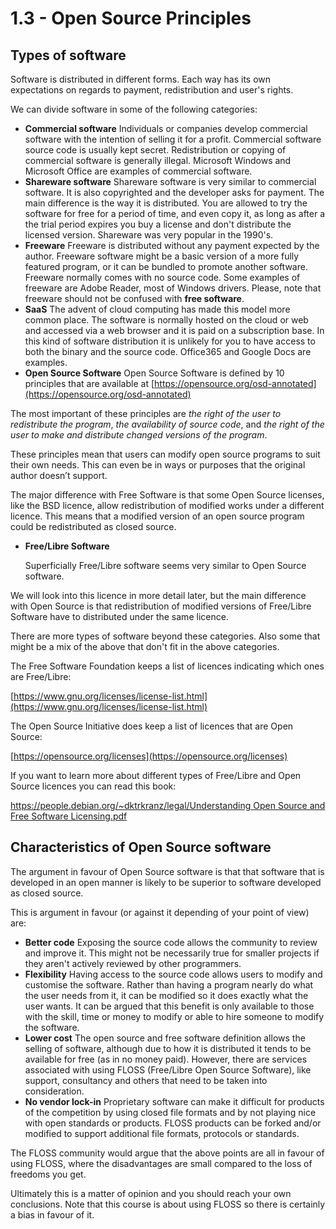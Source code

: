 # 1.3 - Open Source Principles

## Types of software

Software is distributed in different forms. Each way has its own expectations on regards to payment, redistribution and user's rights.

We can divide software in some of the following categories:

* **Commercial software** Individuals or companies develop commercial software with the intention of selling it for a profit. Commercial software source code is usually kept secret. Redistribution or copying of commercial software is generally illegal. Microsoft Windows and Microsoft Office are examples of commercial software.
* **Shareware software** Shareware software is very similar to commercial software. It is also copyrighted and the developer asks for payment. The main difference is the way it is distributed. You are allowed to try the software for free for a period of time, and even copy it, as long as after a the trial period expires you buy a license and don't distribute the licensed version. Shareware was very popular in the 1990's.
* **Freeware** Freeware is distributed without any payment expected by the author. Freeware software might be a basic version of a more fully featured program, or it can be bundled to promote another software. Freeware normally comes with no source code. Some examples of freeware are Adobe Reader, most of Windows drivers. Please, note that freeware should not be confused with **free software**.
* **SaaS** The advent of cloud computing has made this model more common place. The software is normally hosted on the cloud or web and accessed via a web browser and it is paid on a subscription base. In this kind of software distribution it is unlikely for you to have access to both the binary and the source code. Office365 and Google Docs are examples.
* **Open Source Software** Open Source Software is defined by 10 principles that are available at [https://opensource.org/osd-annotated](https://opensource.org/osd-annotated)

The most important of these principles are _the right of the user to redistribute the program_, _the availability of source code_, and _the right of the user to make and distribute changed versions of the program_.

These principles mean that users can modify open source programs to suit their own needs. This can even be in ways or purposes that the original author doesn’t support.

The major difference with Free Software is that some Open Source licenses, like the BSD licence, allow redistribution of modified works under a different licence. This means that a modified version of an open source program could be redistributed as closed source.

* **Free/Libre Software**

  Superficially Free/Libre software seems very similar to Open Source software.

We will look into this licence in more detail later, but the main difference with Open Source is that redistribution of modified versions of Free/Libre Software have to distributed under the same licence.

There are more types of software beyond these categories. Also some that might be a mix of the above that don't fit in the above categories.

The Free Software Foundation keeps a list of licences indicating which ones are Free/Libre:

[https://www.gnu.org/licenses/license-list.html](https://www.gnu.org/licenses/license-list.html)

The Open Source Initiative does keep a list of licences that are Open Source:

[https://opensource.org/licenses](https://opensource.org/licenses)

If you want to learn more about different types of Free/Libre and Open Source licences you can read this book:

[https://people.debian.org/~dktrkranz/legal/Understanding Open Source and Free Software Licensing.pdf](https://people.debian.org/~dktrkranz/legal/Understanding%20Open%20Source%20and%20Free%20Software%20Licensing.pdf)

## Characteristics of Open Source software

The argument in favour of Open Source software is that that software that is developed in an open manner is likely to be superior to software developed as closed source.

This is argument in favour \(or against it depending of your point of view\) are:

* **Better code** Exposing the source code allows the community to review and improve it. This might not be necessarily true for smaller projects if they aren't actively reviewed by other programmers.
* **Flexibility** Having access to the source code allows users to modify and customise the software. Rather than having a program nearly do what the user needs from it, it can be modified so it does exactly what the user wants. It can be argued that this benefit is only available to those with the skill, time or money to modify or able to hire someone to modify the software.
* **Lower cost** The open source and free software definition allows the selling of software, although due to how it is distributed it tends to be available for free \(as in no money paid\). However, there are services associated with using FLOSS \(Free/Libre Open Source Software\), like support, consultancy and others that need to be taken into consideration.
* **No vendor lock-in** Proprietary software can make it difficult for products of the competition by using closed file formats and by not playing nice with open standards or products. FLOSS products can be forked and/or modified to support additional file formats, protocols or standards.

The FLOSS community would argue that the above points are all in favour of using FLOSS, where the disadvantages are small compared to the loss of freedoms you get.

Ultimately this is a matter of opinion and you should reach your own conclusions. Note that this course is about using FLOSS so there is certainly a bias in favour of it.

